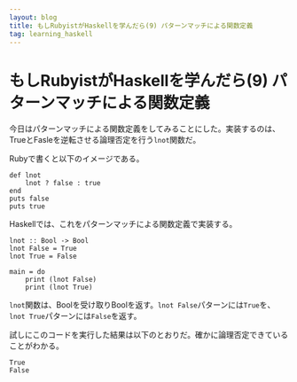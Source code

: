 ```yaml
---
layout: blog
title: もしRubyistがHaskellを学んだら(9) パターンマッチによる関数定義
tag: learning_haskell
---
```


# もしRubyistがHaskellを学んだら(9) パターンマッチによる関数定義

今日はパターンマッチによる関数定義をしてみることにした。実装するのは、TrueとFasleを逆転させる論理否定を行う`lnot`関数だ。

Rubyで書くと以下のイメージである。

~~~~
def lnot
	lnot ? false : true
end
puts false
puts true
~~~~

Haskellでは、これをパターンマッチによる関数定義で実装する。

~~~~
lnot :: Bool -> Bool
lnot False = True
lnot True = False

main = do
	print (lnot False)
	print (lnot True)
~~~~

`lnot`関数は、Boolを受け取りBoolを返す。`lnot False`パターンには`True`を、`lnot True`パターンには`False`を返す。

試しにこのコードを実行した結果は以下のとおりだ。確かに論理否定できていることがわかる。

~~~~
True
False
~~~~
